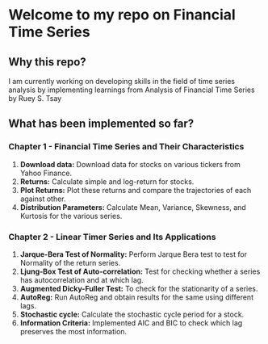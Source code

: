 # Welcome to my repo on Financial Time Series
## Why this repo? 
I am currently working on developing skills in the field of time series analysis by implementing learnings from Analysis of Financial Time Series by Ruey S. Tsay

## What has been implemented so far?

### Chapter 1 - Financial Time Series and Their Characteristics
1. **Download data:** Download data for stocks on various tickers from Yahoo Finance.
2. **Returns:** Calculate simple and log-return for stocks.
3. **Plot Returns:** Plot these returns and compare the trajectories of each against other.
4. **Distribution Parameters:** Calculate Mean, Variance, Skewness, and Kurtosis for the various series.

### Chapter 2 - Linear Timer Series and Its Applications
1. **Jarque-Bera Test of Normality:** Perform Jarque Bera test to test for Normality of the return series.
2. **Ljung-Box Test of Auto-correlation:** Test for checking whether a series has autocorrelation and at which lag.
3. **Augmented Dicky-Fuller Test:** To check for the stationarity of a series.
4. **AutoReg:** Run AutoReg and obtain results for the same using different lags.
5. **Stochastic cycle:** Calculate the stochastic cycle period for a stock.
6. **Information Criteria:** Implemented AIC and BIC to check which lag preserves the most information.
